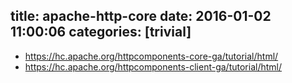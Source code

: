 title: apache-http-core
date: 2016-01-02 11:00:06
categories: [trivial]
---
+ https://hc.apache.org/httpcomponents-core-ga/tutorial/html/
+ https://hc.apache.org/httpcomponents-client-ga/tutorial/html/
